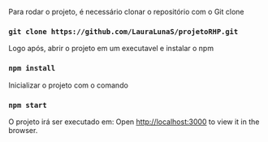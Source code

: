 Para rodar o projeto, é necessário clonar o repositório com o Git clone
### `git clone https://github.com/LauraLunaS/projetoRHP.git`

Logo após, abrir o projeto em um executavel e instalar o npm
### `npm install`

Inicializar o projeto com o comando
### `npm start`

O projeto irá ser executado em:
Open [http://localhost:3000](http://localhost:3000) to view it in the browser.



